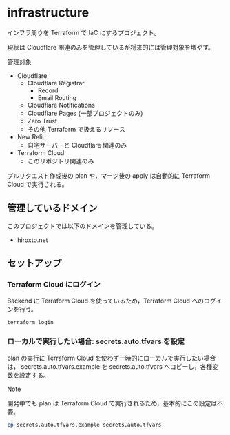 # infrastructure

インフラ周りを Terraform で IaC にするプロジェクト。

現状は Cloudflare 関連のみを管理しているが将来的には管理対象を増やす。

管理対象
- Cloudflare
  - Cloudflare Registrar
    - Record
    - Email Routing
  - Cloudflare Notifications
  - Cloudflare Pages (一部プロジェクトのみ)
  - Zero Trust
  - その他 Terraform で扱えるリソース
- New Relic
  - 自宅サーバーと Cloudflare 関連のみ
- Terraform Cloud
  - このリポジトリ関連のみ

プルリクエスト作成後の plan や，マージ後の apply は自動的に Terraform Cloud で実行される。

## 管理しているドメイン

このプロジェクトでは以下のドメインを管理している。

- hiroxto.net

## セットアップ

### Terraform Cloud にログイン

Backend に Terraform Cloud を使っているため，Terraform Cloud へのログインを行う。

```bash
terraform login
```

### ローカルで実行したい場合: secrets.auto.tfvars を設定

plan の実行に Terraform Cloud を使わず一時的にローカルで実行したい場合は， secrets.auto.tfvars.example を secrets.auto.tfvars へコピーし，各種変数を設定する。

> [!NOTE]
> 開発中でも plan は Terraform Cloud で実行されるため，基本的にこの設定は不要。

```bash
cp secrets.auto.tfvars.example secrets.auto.tfvars
```
